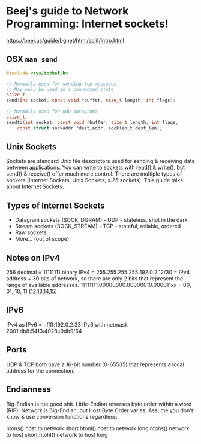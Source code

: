 # Beej's guide to Network Programming: Internet sockets!

https://beej.us/guide/bgnet/html/split/intro.html

## OSX `man send`
```c
#include <sys/socket.h>

// Normally used for sending tcp messages
// May only be used in a connected state
ssize_t
send(int socket, const void *buffer, size_t length, int flags);

// Normally used for udp datagrams
ssize_t
sendto(int socket, const void *buffer, size_t length, int flags,
    const struct sockaddr *dest_addr, socklen_t dest_len);
```

## Unix Sockets
Sockets are standard Unix file descriptors used for sending & receiving data between applications. You can write to sockets with read() & write(), but send() & receive() offer much more control. There are multiple types of sockets (Internet Sockets, Unix Sockets, x.25 sockets). This guide talks about Internet Sockets.

## Types of Internet Sockets
- Datagram sockets (SOCK_DGRAM) - UDP - stateless, shot in the dark
- Stream sockets (SOCK_STREAM) - TCP - stateful, reliable, ordered
- Raw sockets
- More... (out of scope)

## Notes on IPv4
256 decimal = 11111111 binary
IPv4 = 255.255.255.255
192.0.2.12/30 = IPv4 address + 30 bits of network, so there are only 2 bits that represent the range of available addresses.
11111111.00000000.00000010.000011xx = 00, 01, 10, 11 (12,13,14,15)

## IPv6
IPv4 as IPv6 = ::ffff:192.0.2.33
IPv6 with netmask 2001:db8:5413:4028::9db9/64

## Ports
UDP & TCP both have a 16-bit number (0-65535) that represents a local address for the connection.

## Endianness
Big-Endian is the good shit. Little-Endian reverses byte order within a word (RIP). Network is Big-Endian, but Host Byte Order varies. Assume you don't know & use conversion functions regardless:

htons() 	host to network short
htonl() 	host to network long
ntohs() 	network to host short
ntohl() 	network to host long
